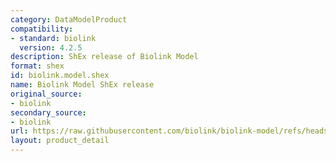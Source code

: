 ```yaml
---
category: DataModelProduct
compatibility:
- standard: biolink
  version: 4.2.5
description: ShEx release of Biolink Model
format: shex
id: biolink.model.shex
name: Biolink Model ShEx release
original_source:
- biolink
secondary_source:
- biolink
url: https://raw.githubusercontent.com/biolink/biolink-model/refs/heads/master/project/shex/biolink_model.shex
layout: product_detail
---
```


